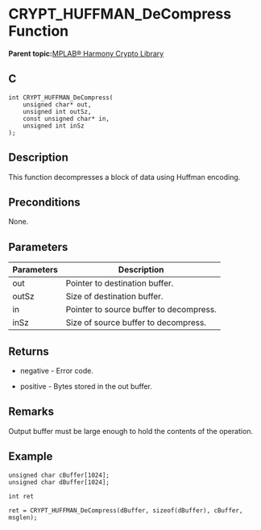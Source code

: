 # CRYPT\_HUFFMAN\_DeCompress Function

**Parent topic:**[MPLAB® Harmony Crypto Library](GUID-20F7C343-23D4-42D9-B8C2-A97D4D0EE5CD.md)

## C

```
int CRYPT_HUFFMAN_DeCompress(
    unsigned char* out, 
    unsigned int outSz, 
    const unsigned char* in, 
    unsigned int inSz
);
```

## Description

This function decompresses a block of data using Huffman encoding.

## Preconditions

None.

## Parameters

|Parameters|Description|
|----------|-----------|
|out|Pointer to destination buffer.|
|outSz|Size of destination buffer.|
|in|Pointer to source buffer to decompress.|
|inSz|Size of source buffer to decompress.|

## Returns

-   negative - Error code.

-   positive - Bytes stored in the out buffer.


## Remarks

Output buffer must be large enough to hold the contents of the operation.

## Example

```
unsigned char cBuffer[1024];
unsigned char dBuffer[1024];

int ret

ret = CRYPT_HUFFMAN_DeCompress(dBuffer, sizeof(dBuffer), cBuffer, msglen);
```

